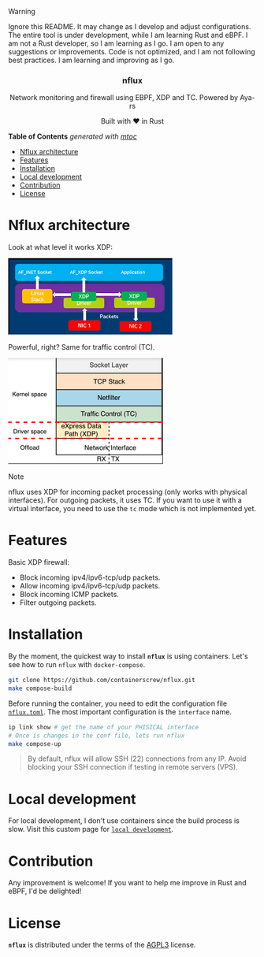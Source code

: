 > [!WARNING]
> Ignore this README. It may change as I develop and adjust configurations.
> The entire tool is under development, while I am learning Rust and eBPF.
> I am not a Rust developer, so I am learning as I go. I am open to any suggestions or improvements.
> Code is not optimized, and I am not following best practices. I am learning and improving as I go.

<p align="center">
    <h3 align="center">nflux</h3>
    <p align="center">Network monitoring and firewall using EBPF, XDP and TC. Powered by Aya-rs</p>
    <p align="center">Built with ❤ in Rust</p>
</p>

<!-- START OF TOC !DO NOT EDIT THIS CONTENT MANUALLY-->
**Table of Contents**  *generated with [mtoc](https://github.com/containerscrew/mtoc)*
- [Nflux architecture](#nflux-architecture)
- [Features](#features)
- [Installation](#installation)
- [Local development](#local-development)
- [Contribution](#contribution)
- [License](#license)
<!-- END OF TOC -->


# Nflux architecture

Look at what level it works XDP:

![xdp](./xdp.png)

Powerful, right? Same for traffic control (TC).

![tc](./tc.png)

> [!NOTE]
> nflux uses XDP for incoming packet processing (only works with physical interfaces). For outgoing packets, it uses TC. If you want to use it with a virtual interface, you need to use the `tc` mode which is not implemented yet.

# Features

Basic XDP firewall:

* Block incoming ipv4/ipv6-tcp/udp packets.
* Allow incoming ipv4/ipv6-tcp/udp packets.
* Block incoming ICMP packets.
* Filter outgoing packets.

# Installation

By the moment, the quickest way to install **`nflux`** is using containers. Let's see how to run `nflux` with `docker-compose`.

```bash
git clone https://github.com/containerscrew/nflux.git
make compose-build
```

Before running the container, you need to edit the configuration file [`nflux.toml`](./nflux.toml). The most important configuration is the `interface` name.

```bash
ip link show # get the name of your PHISICAL interface
# Once is changes in the conf file, lets run nflux
make compose-up
```

> By default, nflux will allow SSH (22) connections from any IP. Avoid blocking your SSH connection if testing in remote servers (VPS).

# Local development

For local development, I don't use containers since the build process is slow. Visit this custom page for [`local development`](./docs/local_dev.md).

# Contribution

Any improvement is welcome! If you want to help me improve in Rust and eBPF, I'd be delighted!

# License

**`nflux`** is distributed under the terms of the [AGPL3](./LICENSE) license.
